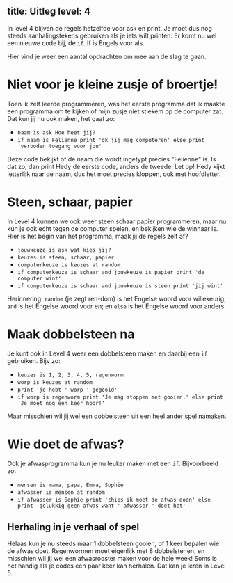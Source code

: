 title: Uitleg
level: 4
---
In level 4 blijven de regels hetzelfde voor ask en print. Je moet dus nog steeds aanhalingstekens gebruiken als je iets wilt printen.
Er komt nu wel een nieuwe code bij, de `if`. If is Engels voor als.

Hier vind je weer een aantal opdrachten om mee aan de slag te gaan.

# Niet voor je kleine zusje of broertje!
Toen ik zelf leerde programmeren, was het eerste programma dat ik maakte een programma om te kijken of mijn zusje niet stiekem op de computer zat.
Dat kun jij nu ook maken, het gaat zo:

* `naam is ask Hoe heet jij?`
* `if naam is Felienne print 'ok jij mag computeren' else print 'verboden toegang voor jou'`

Deze code bekijkt of de naam die wordt ingetypt precies "Felienne" is. Is dat zo, dan print Hedy de eerste code, anders de tweede.
Let op! Hedy kijkt letterlijk naar de naam, dus het moet precies kloppen, ook met hoofdletter.

# Steen, schaar, papier
In Level 4 kunnen we ook weer steen schaar papier programmeren, maar nu kun je ook echt tegen de computer spelen, en bekijken wie de winnaar is.
Hier is het begin van het programma, maak jij de regels zelf af?

* `jouwkeuze is ask wat kies jij?`
* `keuzes is steen, schaar, papier`
* `computerkeuze is keuzes at random`
* `if computerkeuze is schaar and jouwkeuze is papier print 'de computer wint'`
* `if computerkeuze is schaar and jouwkeuze is steen print 'jij wint'`

Herinnering: `random` (je zegt ren-dom) is het Engelse woord voor willekeurig; `and` is het Engelse woord voor en; en `else` is het Engelse woord voor anders.

# Maak dobbelsteen na
Je kunt ook in Level 4 weer een dobbelsteen maken en daarbij een `if` gebruiken. Bijv zo:

* `keuzes is 1, 2, 3, 4, 5, regenworm`
* `worp is keuzes at random`
* `print 'je hebt ' worp ' gegooid'`
* `if worp is regenworm print 'Je mag stoppen met gooien.' else print 'Je moet nog een keer hoor!'`

Maar misschien wil jij wel een dobbelsteen uit een heel ander spel namaken.

# Wie doet de afwas?
Ook je afwasprogramma kun je nu leuker maken met een `if`. Bijvoorbeeld zo:

* `mensen is mama, papa, Emma, Sophie`
* `afwasser is mensen at random`
* `if afwasser is Sophie print 'chips ik moet de afwas doen' else print 'gelukkig geen afwas want ' afwasser ' doet het'`


## Herhaling in je verhaal of spel
Helaas kun je nu steeds maar 1 dobbelsteen gooien, of 1 keer bepalen wie de afwas doet. Regenwormen moet eigenlijk met 8 dobbelstenen, en misschien wil jij wel een afwasrooster maken voor de hele week! Soms is het handig als je codes een paar keer kan herhalen.
Dat kan je leren in Level 5.
